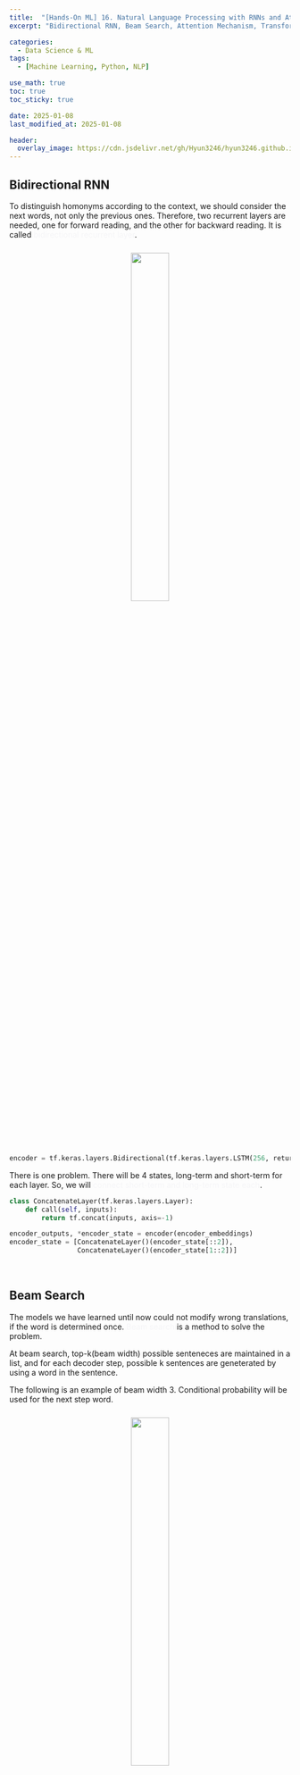 ```yaml
---
title:  "[Hands-On ML] 16. Natural Language Processing with RNNs and Attention - 3"
excerpt: "Bidirectional RNN, Beam Search, Attention Mechanism, Transformer"

categories:
  - Data Science & ML
tags:
  - [Machine Learning, Python, NLP]

use_math: true
toc: true
toc_sticky: true

date: 2025-01-08
last_modified_at: 2025-01-08

header:
  overlay_image: https://cdn.jsdelivr.net/gh/Hyun3246/hyun3246.github.io@master/image/overlay image/Hands-on ML.png
---
```

## Bidirectional RNN
To distinguish homonyms according to the context, we should consider the next words, not only the previous ones. Therefore, two recurrent layers are needed, one for forward reading, and the other for backward reading. It is called <span style="color:#F5F5F7">bidirectional recurrent layer</span>.
<br/>
<figure style="display:block; text-align:center;">
  <img src="https://cdn.jsdelivr.net/gh/Hyun3246/hyun3246.github.io@master/image/Hands-On ML/Bidirectinal RNN.png"
       style="width: 40%; height: auto; margin:10px">
</figure>
<br/>


```python
encoder = tf.keras.layers.Bidirectional(tf.keras.layers.LSTM(256, return_state=True))
```

There is one problem. There will be 4 states, long-term and short-term for each layer. So, we will <span style="color:#F5F5F7">connect short-term and long-term state each</span>. 

```python
class ConcatenateLayer(tf.keras.layers.Layer):
    def call(self, inputs):
        return tf.concat(inputs, axis=-1)

encoder_outputs, *encoder_state = encoder(encoder_embeddings)
encoder_state = [ConcatenateLayer()(encoder_state[::2]),
                 ConcatenateLayer()(encoder_state[1::2])]
```

<br/>

## Beam Search
The models we have learned until now could not modify wrong translations, if the word is determined once. <span style="color:#F5F5F7">Beam search</span> is a method to solve the problem.

At beam search, top-k(beam width) possible senteneces are maintained in a list, and for each decoder step, possible k sentences are geneterated by using a word in the sentence.

The following is an example of beam width 3. Conditional probability will be used for the next step word.
<br/>
<figure style="display:block; text-align:center;">
  <img src="https://cdn.jsdelivr.net/gh/Hyun3246/hyun3246.github.io@master/image/Hands-On ML/Beam search example.png"
       style="width: 40%; height: auto; margin:10px">
</figure>
<br/>

1. Top-3 most highly likely words are selected.
2. For the 3 words, all possbile sentences are generated.
3. Conditinoal probability is calculated for each sentences.
4. Among sentences in step 3, top-3 are selected.
5. Repeat 3~5 until the sentence end.
6. Pick a sentence with the highest probability.

<br/>

## Attention Mechanism
If a decoder can pay attention to the appropriate word for each time step, the route from input to translation will be shorten. This is called attention mechanism.
<br/>
<figure style="display:block; text-align:center;">
  <img src="https://cdn.jsdelivr.net/gh/Hyun3246/hyun3246.github.io@master/image/Hands-On ML/Attention Mechanism.png"
       style="width: 40%; height: auto; margin:10px">
</figure>
<br/>

The left part of image is encoder-decoder. All output of encoder will be delivered to the decoder. As the decoder could not handle them at once, the weighted sum will be calculated. The word to pay attention is determined at the step. $\alpha_{(t, i)}$ is a weight of ith encoder output at time step t.

The right part of image is an alignment model, which generates weights, $\alpha_{(t, i)}$. The model is co-trained with the remaining part of encoder-decoder model. The following is a process of an alignment model.

1. Dense layer with one neuron processes the 'all outputs of encoder' and 'the prior hidden state of decoder(e.g. $h_{(2)}$)'.
2. Return score(or energy) (e.g. $e_{(3, 0)}$) for each encoder input. The score means how each output fits well to the hidden state of decoder.
3. Print the final weight for each input through softmax layer.

This kind of attention is called <span style="color:#F5F5F7">Bahdanau attention</span>, or <span style="color:#F5F5F7">concatenative attention</span>.

There is another well-known attention, called <span style="color:#F5F5F7">Luong attention(multiplicative attention)</span>. As the purpose of the alignment is to measure the similarity between the hidden state of decoder and the output of encoder, Luong attention uses <span style="color:#F5F5F7">dot product of two vectors</span>.

There are some variations of Luong attention. Instead of the hidden state of previous step, the current hidden state of decoder could be used. Additionally, before calculating dot products, output of encoders pass through a fully connected layer. These variations work better than Bahdanau attention.

In keras, use `tf.keras.layers.Attention` for Luong, and use `tf.keras.layers.AdditiveAttention` for Bahdanau attention.

```python
# Luong Attention
encoder = tf.keras.layers.Bidirectional(tf.keras.layers.LSTM(256, return_sequences=True, return_state=True))

encoder_outputs, *encoder_state = encoder(encoder_embeddings)
encoder_state = [ConcatenateLayer()(encoder_state[::2]),
                 ConcatenateLayer()(encoder_state[1::2])]
decoder = tf.keras.layers.LSTM(512, return_sequences=True)
decoder_outputs = decoder(decoder_embeddings, initial_state=encoder_state)

decoder_outputs = tf.keras.layers.Lambda(lambda x: x)(decoder_outputs)
encoder_outputs = tf.keras.layers.Lambda(lambda x: x)(encoder_outputs)

attention_layer = tf.keras.layers.Attention()
attention_outputs = attention_layer([decoder_outputs, encoder_outputs])
output_layer = tf.keras.layers.Dense(vocab_size, activation='softmax')
Y_proba = output_layer(attention_outputs)
```

Set `return_sequences=True` in encoder to deliver all outputs to an attention layer. Instead of the hidden state of decoder, output of decoder also works fine.

<br/>

## Transformer
A transfomer structure only uses attention. It does not use RNN or CNN.
<br/>
<figure style="display:block; text-align:center;">
  <img src="https://cdn.jsdelivr.net/gh/Hyun3246/hyun3246.github.io@master/image/Hands-On ML/Structure of transformer.png"
       style="width: 40%; height: auto; margin:10px">
</figure>
<br/>

The left part of image is encoder, and the right part is decoder.

The role of encoder is to gradually transform the input until perfectly capturing the meaning of the word in the context.

The role of decoder is to gradually trasnform the translated expression into the next word of the sentence.

After passing the decoder, it passes the final dense layer. It expects the high probability for the correct word and the low probability for wrong words.

All layers are time-distributed(independnet) to time step. In other words, each word is processed independently to the other words. To enable this there are some special components.

- Multi-head attention of encoder: Update each word expression taking care of all other words in the sentence.
- Masked multi-head attention of decoder: Work similar to multi-head attention of encoder, but only cares about the previous words (causal).
- Multi-head attention of decoder: Take care of words in the original sentence (cross attention).
- Positional encoding: Represent the position of each word in the sentence. Without positional encoding, input sequence could be shuffled and the position info will disappear.

<br/>

## Positional Encoding
Positional encoding is a dense vector which encodes the positon of the words. ith positional encoding will be simply added to ith word embedding.

The simplest way to implement this is to encode all positions using Embedding layer, and add the output to the word embedding.

```python
# positional encoding
max_length = 50
embed_size = 128
pos_embed_layer = tf.keras.layers.Embedding(max_length, embed_size)
batch_max_len_enc = tf.keras.layers.Lambda(lambda x: tf.shape(x)[1])(encoder_embeddings)
encoder_in  = encoder_embeddings + pos_embed_layer(tf.keras.layers.Lambda(lambda x: tf.range(x))(batch_max_len_enc))
batch_max_len_dec = tf.keras.layers.Lambda(lambda x: tf.shape(x)[1])(decoder_embeddings)
decoder_in = decoder_embeddings + pos_embed_layer(tf.keras.layers.Lambda(lambda x: tf.range(x))(batch_max_len_dec))
```
In the original paper, sine and cosine function are used.

$$P_{p, \, i} = \begin{cases} \sin{(p/10000^{i/d})}, \quad \text{if i is even} \\ \cos{(p/10000^{(i-1)/d})}, \quad \text{if i is odd}\end{cases}$$

If we use only one of the two funcitons, two word in far-apart positions can have the same encoding value because of the shape of the sin and cosine functions. Therefore, always use two of them.

The following is the implementation of the positional embedding.

```python
class PositionalEncoding(tf.keras.layers.Layer):
    def __init__(self, max_length, embed_size, dtype=tf.float32, **kwargs):
        super().__init__(dtype=dtype, **kwargs)
        assert embed_size % 2 == 0, "embed_size must be even"
        p, i = np.meshgrid(np.arange(max_length), 2 * np.arange(embed_size // 2))
        pos_emb = np.empty((1, max_length, embed_size))
        pos_emb[0, :, ::2] = np.sin(p / 10000 ** (i / embed_size)).T
        pos_emb[0, :, 1::2] = np.cos(p / 10000 ** (i / embed_size)).T
        self.pos_encodings = tf.constant(pos_emb.astype(self.dtype))
        self.supports_masking = True

    def call(self, inputs):
        batch_max_length = tf.shape(inputs)[1]
        return inputs + self.pos_encodings[:, :batch_max_length]
```
<br/>

[Go for Codes](https://github.com/Hyun3246/Warehouse/blob/2cbb9718288bd19299136ee2d067c80449b25fb3/Hands-On%20ML/Chapter_16_NLP_with_RNNs_and_Attention.ipynb)


<br/>
<br/>

*All images, except those with separate source indications, are excerpted from lecture materials.*
